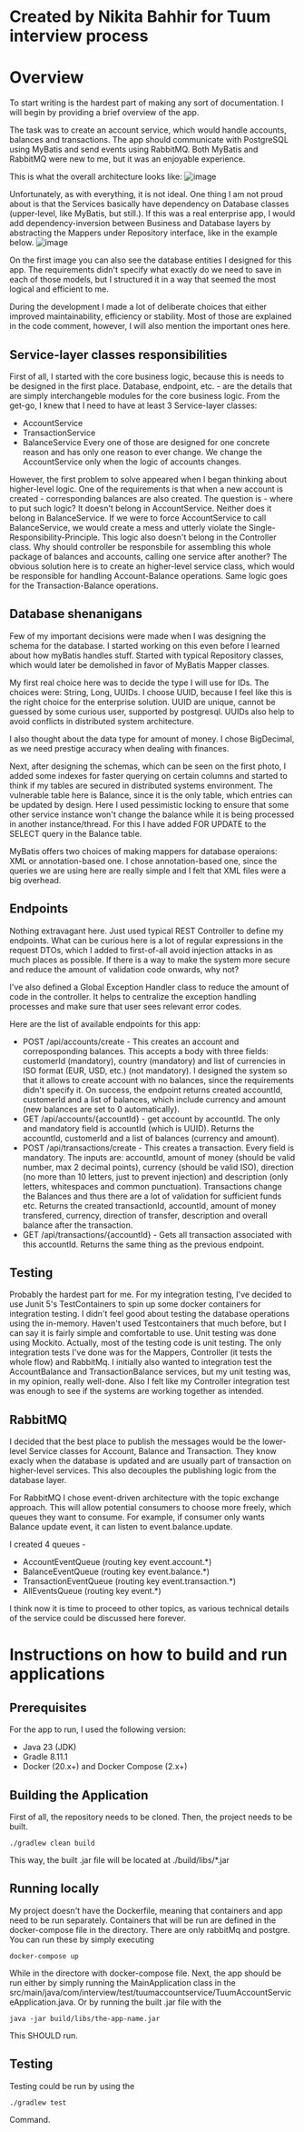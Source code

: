 # Created by Nikita Bahhir for Tuum interview process
# Overview
To start writing is the hardest part of making any sort of documentation.
I will begin by providing a brief overview of the app.

The task was to create an account service, which would handle accounts, balances and transactions. The app should communicate with PostgreSQL using MyBatis and send events using RabbitMQ.
Both MyBatis and RabbitMQ were new to me, but it was an enjoyable experience.

This is what the overall architecture looks like:
![image](https://github.com/user-attachments/assets/21168545-ea0c-487e-8c9f-bbb997a2e768)

Unfortunately, as with everything, it is not ideal. One thing I am not proud about is that the Services basically have dependency on Database classes (upper-level, like MyBatis, but still.).
If this was a real enterprise app, I would add dependency-inversion between Business and Database layers by abstracting the Mappers under Repository interface, like in the example below.
![image](https://github.com/user-attachments/assets/eddcc50e-0bfc-4d74-8dc4-2a91300b9e4b)

On the first image you can also see the database entities I designed for this app. The requirements didn't specify what exactly do we need to save in each of those models, but I structured it in a way that seemed the most logical and efficient to me.

During the development I made a lot of deliberate choices that either improved maintainability, efficiency or stability. Most of those are explained in the code comment, however, I will also mention the important ones here.

## Service-layer classes responsibilities
First of all, I started with the core business logic, because this is needs to be designed in the first place. Database, endpoint, etc. - are the details that are simply interchangeble modules for the core business logic. From the get-go, I knew that I need to have at least 3 Service-layer classes:
- AccountService
- TransactionService
- BalanceService
Every one of those are designed for one concrete reason and has only one reason to ever change. We change the AccountService only when the logic of accounts changes.

However, the first problem to solve appeared when I began thinking about higher-level logic. One of the requirements is that when a new account is created - corresponding balances are also created. The question is - where to put such logic? It doesn't belong in AccountService. Neither does it belong in BalanceService.
If we were to force AccountService to call BalanceService, we would create a mess and utterly violate the Single-Responsibility-Principle. This logic also doesn't belong in the Controller class. Why should controller be responsbile for assembling this whole package of balances and accounts, calling one service after another? The obvious solution here is to create an higher-level service class, which would be responsible for handling Account-Balance operations. Same logic goes for the Transaction-Balance operations.

## Database shenanigans
Few of my important decisions were made when I was designing the schema for the database. I started working on this even before I learned about how myBatis handles stuff. Started with typical Repository classes, which would later be demolished in favor of MyBatis Mapper classes.

My first real choice here was to decide the type I will use for IDs. The choices were: String, Long, UUIDs. I choose UUID, because I feel like this is the right choice for the enterprise solution. UUID are unique, cannot be guessed by some curious user, supported by postgresql. UUIDs also help to avoid conflicts in distributed system architecture.

I also thought about the data type for amount of money. I chose BigDecimal, as we need prestige accuracy when dealing with finances.

Next, after designing the schemas, which can be seen on the first photo, I added some indexes for faster querying on certain columns and started to think if my tables are secured in distributed systems environment. The vulnerable table here is Balance, since it is the only table, which entries can be updated by design. Here I used pessimistic locking to ensure that some other service instance won't change the balance while it is being processed in another instance/thread. For this I have added FOR UPDATE to the SELECT query in the Balance table.

MyBatis offers two choices of making mappers for database operaions: XML or annotation-based one. I chose annotation-based one, since the queries we are using here are really simple and I felt that XML files were a big overhead.

## Endpoints
Nothing extravagant here. Just used typical REST Controller to define my endpoints. What can be curious here is a lot of regular expressions in the request DTOs, which I added to first-of-all avoid injection attacks in as much places as possible. If there is a way to make the system more secure and reduce the amount of validation code onwards, why not?

I've also defined a Global Exception Handler class to reduce the amount of code in the controller. It helps to centralize the exception handling processes and make sure that user sees relevant error codes.

Here are the list of available endpoints for this app:
- POST /api/accounts/create - This creates an account and correposponding balances. This accepts a body with three fields: customerId (mandatory), country (mandatory) and list of currencies in ISO format (EUR, USD, etc.) (not mandatory). I designed the system so that it allows to create account with no balances, since the requirements didn't specify it. On success, the endpoint returns created accountId, customerId and a list of balances, which include currency and amount (new balances are set to 0 automatically).
- GET /api/accounts/{accountId} - get account by accountId. The only and mandatory field is accountId (which is UUID). Returns the accountId, customerId and a list of balances (currency and amount).
- POST /api/transactions/create - This creates a transaction. Every field is mandatory. The inputs are: accountId, amount of money (should be valid number, max 2 decimal points), currency (should be valid ISO), direction (no more than 10 letters, just to prevent injection) and description (only letters, whitespaces and common punctuation). Transactions change the Balances and thus there are a lot of validation for sufficient funds etc. Returns the created transactionId, accountId, amount of money transfered, currency, direction of transfer, description and overall balance after the transaction.
- GET /api/transactions/{accountId} - Gets all transaction associated with this accountId. Returns the same thing as the previous endpoint.

## Testing
Probably the hardest part for me. For my integration testing, I've decided to use Junit 5's TestContainers to spin up some docker containers for integration testing. I didn't feel good about testing the database operations using the in-memory. Haven't used Testcontainers that much before, but I can say it is fairly simple and comfortable to use.
Unit testing was done using Mockito. Actually, most of the testing code is unit testing. The only integration tests I've done was for the Mappers, Controller (it tests the whole flow) and RabbitMq. I initially also wanted to integration test the AccountBalance and TransactionBalance services, but my unit testing was, in my opinion, really well-done. Also I felt like my Controller integration test was enough to see if the systems are working together as intended.

## RabbitMQ
I decided that the best place to publish the messages would be the lower-level Service classes for Account, Balance and Transaction. They know exacly when the database is updated and are usually part of transaction on higher-level services. This also decouples the publishing logic from the database layer.

For RabbitMQ I chose event-driven architecture with the topic exchange approach. This will allow potential consumers to choose more freely, which queues they want to consume. For example, if consumer only wants Balance update event, it can listen to event.balance.update.

I created 4 queues - 
- AccountEventQueue (routing key event.account.*)
- BalanceEventQueue (routing key event.balance.*)
- TransactionEventQueue (routing key event.transaction.*)
- AllEventsQueue (routing key event.*)

I think now it is time to proceed to other topics, as various technical details of the service could be discussed here forever.

# Instructions on how to build and run applications

## Prerequisites
For the app to run, I used the following version:
- Java 23 (JDK)
- Gradle 8.11.1
- Docker (20.x+) and Docker Compose (2.x+)

## Building the Application
First of all, the repository needs to be cloned. Then, the project needs to be built.
```
./gradlew clean build
```
This way, the built .jar file will be located at ./build/libs/*.jar

## Running locally
My project doesn't have the Dockerfile, meaning that containers and app need to be run separately.
Containers that will be run are defined in the docker-compose file in the directory. There are only rabbitMq and postgre.
You can run these by simply executing
```
docker-compose up
```
While in the directore with docker-compose file. Next, the app should be run either by simply running the MainApplication class in the src/main/java/com/interview/test/tuumaccountservice/TuumAccountServiceApplication.java.
Or by running the built .jar file with the
```
java -jar build/libs/the-app-name.jar
```
This SHOULD run.
## Testing
Testing could be run by using the 
```
./gradlew test
```
Command.


